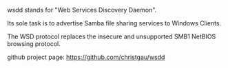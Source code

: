 wsdd stands for "Web Services Discovery Daemon".

Its sole task is to advertise Samba file sharing services to Windows Clients.
    
The WSD protocol replaces the insecure and unsupported SMB1 NetBIOS browsing protocol.

github project page: https://github.com/christgau/wsdd
